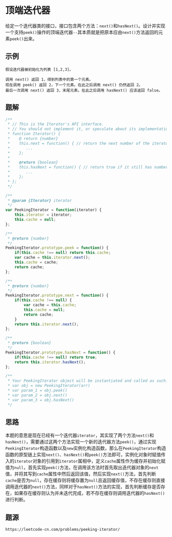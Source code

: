 # 顶端迭代器
给定一个迭代器类的接口，接口包含两个方法：`next()`和`hasNext()`。设计并实现一个支持`peek()`操作的顶端迭代器`--`其本质就是把原本应由`next()`方法返回的元素`peek()`出来。

## 示例
```
假设迭代器被初始化为列表 [1,2,3]。

调用 next() 返回 1，得到列表中的第一个元素。
现在调用 peek() 返回 2，下一个元素。在此之后调用 next() 仍然返回 2。
最后一次调用 next() 返回 3，末尾元素。在此之后调用 hasNext() 应该返回 false。
```

## 题解

```javascript
/**
 * // This is the Iterator's API interface.
 * // You should not implement it, or speculate about its implementation.
 * function Iterator() {
 *    @ return {number}
 *    this.next = function() { // return the next number of the iterator
 *       ...
 *    }; 
 *
 *    @return {boolean}
 *    this.hasNext = function() { // return true if it still has numbers
 *       ...
 *    };
 * };
 */

/**
 * @param {Iterator} iterator
 */
var PeekingIterator = function(iterator) {
    this.iterator = iterator;
    this.cache = null;
};

/**
 * @return {number}
 */
PeekingIterator.prototype.peek = function() {
    if(this.cache !== null) return this.cache;
    var cache = this.iterator.next();
    this.cache = cache;
    return cache;
};

/**
 * @return {number}
 */
PeekingIterator.prototype.next = function() {
    if(this.cache !== null) {
        var cache = this.cache;
        this.cache = null;
        return cache;
    }
    return this.iterator.next();
};

/**
 * @return {boolean}
 */
PeekingIterator.prototype.hasNext = function() {
    if(this.cache !== null) return true;
    return this.iterator.hasNext();
};

/** 
 * Your PeekingIterator object will be instantiated and called as such:
 * var obj = new PeekingIterator(arr)
 * var param_1 = obj.peek()
 * var param_2 = obj.next()
 * var param_3 = obj.hasNext()
 */
```


## 思路
本题的意思是现在已经有一个迭代器`iterator`，其实现了两个方法`next()`和`hasNext()`，需要通过这两个方法实现一个新的迭代器方法`peek()`，通过实现`PeekingIterator`构造函数以及`new`实例化构造函数，那么在`PeekingIterator`构造函数的原型链上实现`next()`、`hasNext()`和`peek()`方法即可，实例化对象时赋值传入的`iterator`对象的引用到`iterator`属相中，定义`cache`属性作为缓存并初始化赋值为`null`，首先实现`peek()`方法，在调用该方法时首先取出迭代器对象的`next`值，并将其写到`cache`属性中然后返回该值，然后实现`next()`方法，首先判断`cache`是否为`null`，存在缓存则将缓存置为`null`且返回缓存值，不存在缓存则直接调用迭代器的`next()`方法，同样对于`hasNext()`方法的实现，首先判断缓存是否存在，如果存在缓存则认为并未迭代完成，若不存在缓存则调用迭代器的`hasNext()`进行判断。



## 题源

```
https://leetcode-cn.com/problems/peeking-iterator/
```